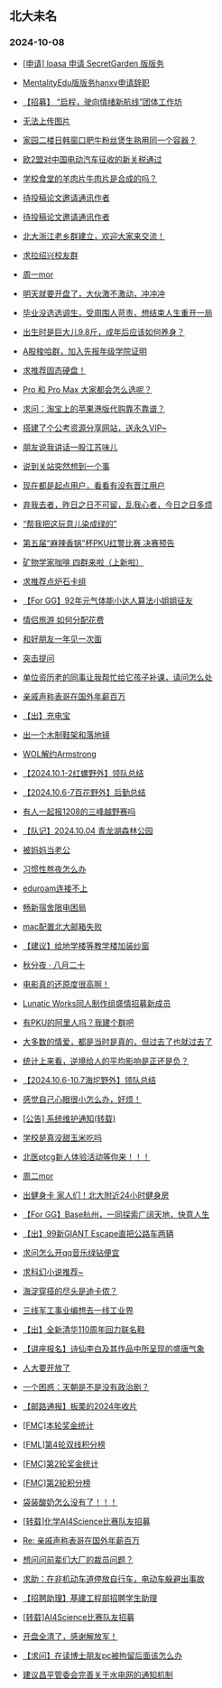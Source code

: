 ## 北大未名 
### 2024-10-08

+ [[申请] loasa 申请 SecretGarden 版版务](https://bbs.pku.edu.cn/v2/post-read.php?bid=751&threadid=18854467)

+ [MentalityEdu版版务hanxv申请辞职](https://bbs.pku.edu.cn/v2/post-read.php?bid=740&threadid=18854886)

+ [【招募】 “启程，驶向情绪新航线”团体工作坊](https://bbs.pku.edu.cn/v2/post-read.php?bid=351&threadid=18855211)

+ [无法上传图片](https://bbs.pku.edu.cn/v2/post-read.php?bid=16&threadid=18855003)

+ [家园二楼日韩窗口肥牛粉丝煲生熟用同一个容器？](https://bbs.pku.edu.cn/v2/post-read.php?bid=1431&threadid=18855289)

+ [欧2盟对中国电动汽车征收的新关税通过](https://bbs.pku.edu.cn/v2/post-read.php?bid=155&threadid=18854647)

+ [学校食堂的羊肉片牛肉片是合成的吗？](https://bbs.pku.edu.cn/v2/post-read.php?bid=1431&threadid=18854943)

+ [待投稿论文邀请通讯作者](https://bbs.pku.edu.cn/v2/post-read.php?bid=138&threadid=18855403)

+ [待投稿论文邀请通讯作者](https://bbs.pku.edu.cn/v2/post-read.php?bid=104&threadid=18855404)

+ [北大浙江老乡群建立，欢迎大家来交流！](https://bbs.pku.edu.cn/v2/post-read.php?bid=457&threadid=18623949)

+ [求拉绍兴校友群](https://bbs.pku.edu.cn/v2/post-read.php?bid=457&threadid=18278531)

+ [周一mor](https://bbs.pku.edu.cn/v2/post-read.php?bid=468&threadid=18855178)

+ [明天就要开盘了，大伙激不激动，冲冲冲](https://bbs.pku.edu.cn/v2/post-read.php?bid=249&threadid=18855278)

+ [毕业没选选调生，受周围人苛责，想结束人生重开一局](https://bbs.pku.edu.cn/v2/post-read.php?bid=55&threadid=18855108)

+ [出生时是巨大儿9.8斤，成年后应该如何养身？](https://bbs.pku.edu.cn/v2/post-read.php?bid=244&threadid=18855173)

+ [A股梭哈群，加入先报年级学院证明](https://bbs.pku.edu.cn/v2/post-read.php?bid=249&threadid=18855351)

+ [求推荐固态硬盘！](https://bbs.pku.edu.cn/v2/post-read.php?bid=484&threadid=18854680)

+ [Pro 和 Pro Max 大家都会怎么选呢？](https://bbs.pku.edu.cn/v2/post-read.php?bid=488&threadid=18855302)

+ [求问：淘宝上的苹果港版代购靠不靠谱？](https://bbs.pku.edu.cn/v2/post-read.php?bid=488&threadid=18854374)

+ [搭建了个公考资源分享网站，送永久VIP~](https://bbs.pku.edu.cn/v2/post-read.php?bid=209&threadid=18850101)

+ [朋友说我讲话一股江苏味儿](https://bbs.pku.edu.cn/v2/post-read.php?bid=251&threadid=18854992)

+ [说到关站突然想到一个事](https://bbs.pku.edu.cn/v2/post-read.php?bid=338&threadid=18855269)

+ [现在都是起点用户，看看有没有晋江用户](https://bbs.pku.edu.cn/v2/post-read.php?bid=1475&threadid=18665341)

+ [弃我去者，昨日之日不可留，乱我心者，今日之日多烦](https://bbs.pku.edu.cn/v2/post-read.php?bid=53&threadid=18855181)

+ [“帮我把这玩意儿染成绿的”](https://bbs.pku.edu.cn/v2/post-read.php?bid=354&threadid=18851172)

+ [第五届“麻辣香锅”杯PKU红警比赛 决赛预告](https://bbs.pku.edu.cn/v2/post-read.php?bid=49&threadid=18855209)

+ [矿物学家咖啡 四群来啦（上新啦）](https://bbs.pku.edu.cn/v2/post-read.php?bid=546&threadid=18850415)

+ [求推荐点炉石卡组](https://bbs.pku.edu.cn/v2/post-read.php?bid=49&threadid=18853457)

+ [【For GG】92年元气体能小达人算法小姐姐征友](https://bbs.pku.edu.cn/v2/post-read.php?bid=167&threadid=18855174)

+ [情侣旅游 如何分配花费](https://bbs.pku.edu.cn/v2/post-read.php?bid=36&threadid=18854941)

+ [和好朋友一年见一次面](https://bbs.pku.edu.cn/v2/post-read.php?bid=176&threadid=18854778)

+ [突击提问](https://bbs.pku.edu.cn/v2/post-read.php?bid=52&threadid=18854964)

+ [单位资历老的同事让我帮忙给它孩子补课，请问怎么处](https://bbs.pku.edu.cn/v2/post-read.php?bid=99&threadid=18854824)

+ [亲戚声称表哥在国外年薪百万](https://bbs.pku.edu.cn/v2/post-read.php?bid=99&threadid=18855317)

+ [【出】充电宝](https://bbs.pku.edu.cn/v2/post-read.php?bid=71&threadid=18855267)

+ [出一个木制鞋架和落地镜](https://bbs.pku.edu.cn/v2/post-read.php?bid=71&threadid=18855347)

+ [WOL解约Armstrong](https://bbs.pku.edu.cn/v2/post-read.php?bid=519&threadid=18855390)

+ [【2024.10.1-2红螺野外】领队总结](https://bbs.pku.edu.cn/v2/post-read.php?bid=224&threadid=18855321)

+ [【2024.10.6-7百花野外】后勤总结](https://bbs.pku.edu.cn/v2/post-read.php?bid=224&threadid=18855367)

+ [有人一起报1208的三峰越野赛吗](https://bbs.pku.edu.cn/v2/post-read.php?bid=1364&threadid=18855315)

+ [【队记】2024.10.04 青龙湖森林公园](https://bbs.pku.edu.cn/v2/post-read.php?bid=952&threadid=18855118)

+ [被妈妈当老公](https://bbs.pku.edu.cn/v2/post-read.php?bid=690&threadid=18855170)

+ [习惯性熬夜怎么办](https://bbs.pku.edu.cn/v2/post-read.php?bid=690&threadid=18855252)

+ [eduroam连接不上](https://bbs.pku.edu.cn/v2/post-read.php?bid=668&threadid=18855274)

+ [畅新宿舍限电困局](https://bbs.pku.edu.cn/v2/post-read.php?bid=438&threadid=18855185)

+ [mac配置北大邮箱失败](https://bbs.pku.edu.cn/v2/post-read.php?bid=668&threadid=18855198)

+ [【建议】给地学楼等教学楼加装纱窗](https://bbs.pku.edu.cn/v2/post-read.php?bid=438&threadid=18855258)

+ [秋分夜 · 八月二十](https://bbs.pku.edu.cn/v2/post-read.php?bid=80&threadid=18855449)

+ [电影真的还原度很高啊！](https://bbs.pku.edu.cn/v2/post-read.php?bid=598&threadid=18855434)

+ [Lunatic Works同人制作组盛情招募新成员](https://bbs.pku.edu.cn/v2/post-read.php?bid=108&threadid=18838018)

+ [有PKU的阿里人吗？我建个群吧](https://bbs.pku.edu.cn/v2/post-read.php?bid=457&threadid=18855436)

+ [大多数的情爱，都是当时是真的，但过去了也就过去了](https://bbs.pku.edu.cn/v2/post-read.php?bid=36&threadid=18855282)

+ [统计上来看，逆境给人的平均影响是正还是负？](https://bbs.pku.edu.cn/v2/post-read.php?bid=251&threadid=18848756)

+ [【2024.10.6-10.7海坨野外】领队总结](https://bbs.pku.edu.cn/v2/post-read.php?bid=224&threadid=18855460)

+ [感觉自己心眼很小怎么办，好烦！](https://bbs.pku.edu.cn/v2/post-read.php?bid=690&threadid=18855394)

+ [[公告] 系统维护通知(转载)](https://bbs.pku.edu.cn/v2/post-read.php?bid=1&threadid=18854725)

+ [学校是真没甜玉米吃吗](https://bbs.pku.edu.cn/v2/post-read.php?bid=1431&threadid=18855406)

+ [北医ptcg新人体验活动等你来！！！](https://bbs.pku.edu.cn/v2/post-read.php?bid=138&threadid=18855469)

+ [周二mor](https://bbs.pku.edu.cn/v2/post-read.php?bid=468&threadid=18855468)

+ [出健身卡 家人们！北大附近24小时健身房](https://bbs.pku.edu.cn/v2/post-read.php?bid=310&threadid=18855493)

+ [【For GG】Base杭州，一同探索广阔天地，快意人生](https://bbs.pku.edu.cn/v2/post-read.php?bid=167&threadid=18849022)

+ [【出】99新GIANT Escape直把公路车两辆](https://bbs.pku.edu.cn/v2/post-read.php?bid=71&threadid=18855290)

+ [求问怎么开qq音乐绿钻便宜](https://bbs.pku.edu.cn/v2/post-read.php?bid=1380&threadid=18855038)

+ [求科幻小说推荐~](https://bbs.pku.edu.cn/v2/post-read.php?bid=53&threadid=18848301)

+ [海淀穿搭的尽头是迪卡侬？](https://bbs.pku.edu.cn/v2/post-read.php?bid=354&threadid=18854489)

+ [三线军工事业编想去一线工业界](https://bbs.pku.edu.cn/v2/post-read.php?bid=99&threadid=18853798)

+ [【出】全新清华110周年回力联名鞋](https://bbs.pku.edu.cn/v2/post-read.php?bid=71&threadid=18855273)

+ [【讲座报名】诗仙李白及其作品中所呈现的盛唐气象](https://bbs.pku.edu.cn/v2/post-read.php?bid=25&threadid=18855505)

+ [人大要开放了](https://bbs.pku.edu.cn/v2/post-read.php?bid=180&threadid=18733506)

+ [一个困惑：天朝是不是没有政治剧？](https://bbs.pku.edu.cn/v2/post-read.php?bid=53&threadid=18782703)

+ [【邮路通报】板栗的2024年收片](https://bbs.pku.edu.cn/v2/post-read.php?bid=1367&threadid=18797429)

+ [[FMC]本轮奖金统计](https://bbs.pku.edu.cn/v2/post-read.php?bid=519&threadid=18855531)

+ [[FML]第4轮双线积分榜](https://bbs.pku.edu.cn/v2/post-read.php?bid=519&threadid=18855524)

+ [[FMC]第2轮奖金统计](https://bbs.pku.edu.cn/v2/post-read.php?bid=519&threadid=18855537)

+ [[FMC]第2轮积分榜](https://bbs.pku.edu.cn/v2/post-read.php?bid=519&threadid=18855530)

+ [袋装酸奶怎么没有了！！！](https://bbs.pku.edu.cn/v2/post-read.php?bid=1431&threadid=18855541)

+ [[转载]化学AI4Science比赛队友招募](https://bbs.pku.edu.cn/v2/post-read.php?bid=61&threadid=18855552)

+ [Re: 亲戚声称表哥在国外年薪百万](https://bbs.pku.edu.cn/v2/post-read.php?bid=99&threadid=18855317)

+ [想问问前辈们大厂的裁员问题？](https://bbs.pku.edu.cn/v2/post-read.php?bid=99&threadid=18854472)

+ [求助：在非机动车道停放自行车，电动车躲避出事故](https://bbs.pku.edu.cn/v2/post-read.php?bid=301&threadid=18855558)

+ [【招聘助理】基建工程部招聘学生助理](https://bbs.pku.edu.cn/v2/post-read.php?bid=351&threadid=18855560)

+ [[转载]AI4Science比赛队友招募](https://bbs.pku.edu.cn/v2/post-read.php?bid=322&threadid=18855553)

+ [开盘全清了，感谢解放军！](https://bbs.pku.edu.cn/v2/post-read.php?bid=249&threadid=18855512)

+ [【求问】在读博士朋友pc被拘留后面该怎么办](https://bbs.pku.edu.cn/v2/post-read.php?bid=301&threadid=18853813)

+ [建议昌平管委会完善关于水电网的通知机制](https://bbs.pku.edu.cn/v2/post-read.php?bid=438&threadid=18855592)

